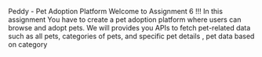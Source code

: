 Peddy - Pet Adoption Platform
Welcome to Assignment 6 !!! In this assignment You have to create a pet adoption platform where users can browse and adopt pets. We will provides you APIs to fetch pet-related data such as all pets, categories of pets, and specific pet details , pet data based on category